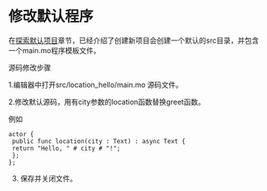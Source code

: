 # 修改默认程序

在[探索默认项目](https://github.com/chengshuzhi/DfinityTutorials/tree/67efaf95e3f292cfe2fc958ffec63d10ccf7a6f9/si-.-jiao-cheng/1.-tan-suo-mo-ren-xiang-mu)章节，已经介绍了创建新项目会创建一个默认的src目录，并包含一个main.mo程序模板文件。

源码修改步骤

1.编辑器中打开src/location\_hello/main.mo 源码文件。

2.修改默认源码，用有city参数的location函数替换greet函数。

例如

```text
actor {
 public func location(city : Text) : async Text {
 return "Hello, " # city # "!";
 };
};
```

3. 保存并关闭文件。

